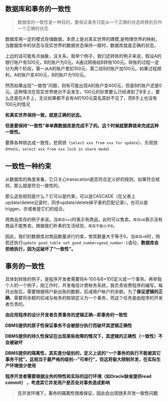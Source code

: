 ## 数据库和事务的一致性

> 数据库的一致性是一种目的。要保证事务只能从一个正确的状态转移到另外一个正确的状态

数据库用一定的模式存储数据，本质上是对真实世界的建模,是物理世界的映射。当数据库中的状态与现实世界的数据状态保持一致时，数据库就是正确的状态。

上边的话可能有点抽象，没关系，我举个例子。我们还转账的例子来说，假设A的银行账户有500元，B的账户为0元。A通过网络给B转账100元。转账的过程一定分为两个阶段，第一从A的账户里扣100元，第二给B的账户加100元。如果过程顺利，A的账户变400元，B的账户为100元。

然而如果出现“一致性”问题，则有可能出现A的账户变400元，但是B的账户还是0元。这种情况在现实世界绝对不会发生，100元的钞票要么已经递到了B手上，要么还是在A手上，无论如果都不会有A的100元莫名其妙不见了，而B手上也没有100元的情况

**和真实世界保持一致，就是正确的状态。**



**但是要保持“一致性”单单靠数据库是完成不了的。这个时候就要靠锁来完成这种一致性。**

要靠各种锁达成一致性，悲观锁（`select xxx from xxx for update`）、乐观锁(mvcc，`select xxx from xxx lock in share mode`)

## 一致性一种约束

从数据库的角度来看，它只关心transcation是否符合定义好的规则，如果符合规则，那么就是符合一致性的。

那么这些规则是什么？它可以是约束，可以是CASCADE（在父表上update/delete记录时，同步update/delete掉子表的匹配记录），也可以是trigger。亦或者是它们的组合。

用商品库存的例子来说。当`库存>=1`时表示有商品，此时可以售卖。`库存=0`表示没有商品不能售卖。根据我们朴素的生活经验，`库存不能小于0`。

因此，我们的数据库对商品数量进行约束，使其数量大于等于0。当`库存=0`时，倘若还执行`update good_table set good_number=good_number-1`语句，**数据库会拒绝执行，因为这破坏了“一致性”。**

## 事务的一致性

具体到转账的例子，是程序开发者需要将A-100与B+100定义成一个事务。再举我个人的一个例子，刚工作时，开发电信计费帐务系统，我负责收费程序的编写。每月出账后，需要根据用户新出账的数额，扣减用户帐户的余额。为了**保证逻辑的正确**，需要将余额的扣减与帐务的核销定义为一个事务，而这个任务是由程序的开发者负责的。

**由应用程序的设计开发者负责事务的逻辑正确--即事务的一致性**

**DBMS提供的原子性保证事务不会被部分执行而破坏其逻辑正确性**

**DBMS提供的持久性保证在出现某些故障的情况下，其逻辑的正确性（一致性）不会被破坏**

**DBMS提供的隔离性，其实是分级别的，定义上说的“一个事务的执行不能被其它事务干扰”，这相当于最严格的级别--“可串行”，但这将极大限制并发，在实际生产环境很少使用**

**程序开发者需要根据业务的特性和实际的运行环境（如Oracle缺省提供read commit） ，考虑其它并发用户是否会对事务造成影响**

> ​	**在并发环境下，事务的隔离性很难保证，因此会出现很多并发一致性问题**

